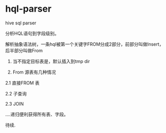 hql-parser
==========

hive sql parser


分析HQL语句到字段级别。


解析抽象语法树，一条hql被第一个关键字FROM分成2部分，前部分叫做Insert，后半部分叫做From


1. 当不指定目标表是，默认插入到tmp dir


2. From 源表有几种情况


2.1 直接FROM 表


2.2 子查询


2.3 JOIN


....递归便利获得所有表、字段。


待续.

